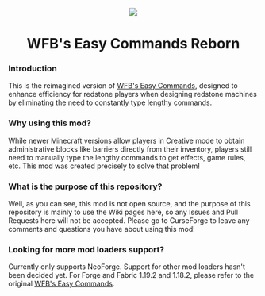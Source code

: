 <div align="center">

  **![](https://media.forgecdn.net/attachments/description/1306524/description_4d7ed6b6-6820-4e00-9be6-5ba88ec8b50d.png)**
  # WFB's Easy Commands Reborn
  
</div>

### **Introduction**

This is the reimagined version of [WFB's Easy Commands](https://modrinth.com/mod/wfbs-ez-commands), designed to enhance efficiency for redstone players when designing redstone machines by eliminating the need to constantly type lengthy commands.

### **Why using this mod?**

While newer Minecraft versions allow players in Creative mode to obtain administrative blocks like barriers directly from their inventory, players still need to manually type the lengthy commands to get effects, game rules, etc. This mod was created precisely to solve that problem!

### **What is the purpose of this repository?**

Well, as you can see, this mod is not open source, and the purpose of this repository is mainly to use the Wiki pages here, so any Issues and Pull Requests here will not be accepted. Please go to CurseForge to leave any comments and questions you have about using this mod!

### **Looking for more mod loaders support?**

Currently only supports NeoForge. Support for other mod loaders hasn't been decided yet. For Forge and Fabric 1.19.2 and 1.18.2, please refer to the original [WFB's Easy Commands](https://modrinth.com/mod/wfbs-ez-commands).
